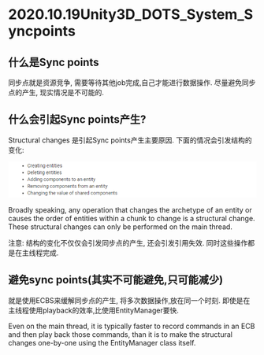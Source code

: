 # 2020.10.19Unity3D_DOTS_System_Syncpoints

## 什么是Sync points

同步点就是资源竞争, 需要等待其他job完成,自己才能进行数据操作. 尽量避免同步点的产生, 现实情况是不可能的.

## 什么会引起Sync points产生?

Structural changes 是引起Sync points产生主要原因. 下面的情况会引发结构的变化:

![](_v_images/20201019103009821_23464.png)

Broadly speaking, any operation that changes the archetype of an entity or causes the order of entities within a chunk to change is a structural change. These structural changes can only be performed on the main thread.


注意: 结构的变化不仅仅会引发同步点的产生, 还会引发引用失效. 同时这些操作都是在主线程完成.

## 避免sync points(其实不可能避免,只可能减少)

就是使用ECBS来缓解同步点的产生, 将多次数据操作,放在同一个时刻. 即使是在主线程使用playback的效率,比使用EntityManager要快.

Even on the main thread, it is typically faster to record commands in an ECB and then play back those commands, than it is to make the structural changes one-by-one using the EntityManager class itself.


